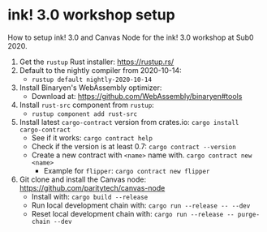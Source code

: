 # ink! 3.0 workshop setup

How to setup ink! 3.0 and Canvas Node for the ink! 3.0 workshop at Sub0 2020.

1. Get the `rustup` Rust installer: https://rustup.rs/
1. Default to the nightly compiler from 2020-10-14:
    - `rustup default nightly-2020-10-14`
1. Install Binaryen's WebAssembly optimizer:
    - Download at: https://github.com/WebAssembly/binaryen#tools
1. Install `rust-src` component from `rustup`:
    - `rustup component add rust-src`
1. Install latest `cargo-contract` version from crates.io: `cargo install cargo-contract`
    - See if it works: `cargo contract help`
    - Check if the version is at least 0.7: `cargo contract --version`
    - Create a new contract with `<name>` name with. `cargo contract new <name>`
        - Example for `flipper`: `cargo contract new flipper`
1. Git clone and install the Canvas node: https://github.com/paritytech/canvas-node
    - Install with: `cargo build --release`
    - Run local development chain with: `cargo run --release -- --dev`
    - Reset local development chain with: `cargo run --release -- purge-chain --dev`
